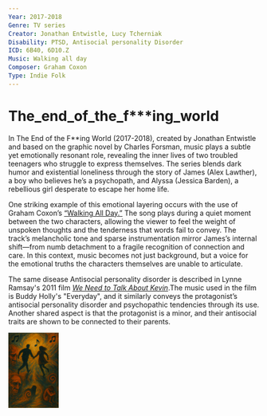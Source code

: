 ```yaml
---
Year: 2017-2018
Genre: TV series
Creator: Jonathan Entwistle, Lucy Tcherniak
Disability: PTSD, Antisocial personality Disorder
ICD: 6B40, 6D10.Z
Music: Walking all day
Composer: Graham Coxon
Type: Indie Folk
---
```


# The_end_of_the_f***ing_world

In The End of the F**ing World (2017-2018), created by Jonathan Entwistle and based on the graphic novel by Charles Forsman, music plays a subtle yet emotionally resonant role, revealing the inner lives of two troubled teenagers who struggle to express themselves. The series blends dark humor and existential loneliness through the story of James (Alex Lawther), a boy who believes he’s a psychopath, and Alyssa (Jessica Barden), a rebellious girl desperate to escape her home life.

One striking example of this emotional layering occurs with the use of Graham Coxon’s [“Walking All Day.”](https://www.youtube.com/watch?v=FruHLslczag) The song plays during a quiet moment between the two characters, allowing the viewer to feel the weight of unspoken thoughts and the tenderness that words fail to convey. The track’s melancholic tone and sparse instrumentation mirror James’s internal shift—from numb detachment to a fragile recognition of connection and care. In this context, music becomes not just background, but a voice for the emotional truths the characters themselves are unable to articulate.

The same disease Antisocial personality disorder is described in Lynne Ramsay's 2011 film [*We Need to Talk About Kevin*](han_yeonsoo.md).The music used in the film is Buddy Holly's "Everyday", and it similarly conveys the protagonist’s antisocial personality disorder and psychopathic tendencies through its use. Another shared aspect is that the protagonist is a minor, and their antisocial traits are shown to be connected to their parents. 

<img src="./park_dahyun_img.png" alt="image depicting PTSD, Antisocial personality Disorder" style="width:20%;" />
